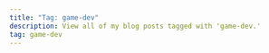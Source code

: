 ```yaml
---
title: "Tag: game-dev"
description: View all of my blog posts tagged with 'game-dev.'
tag: game-dev
---
```

